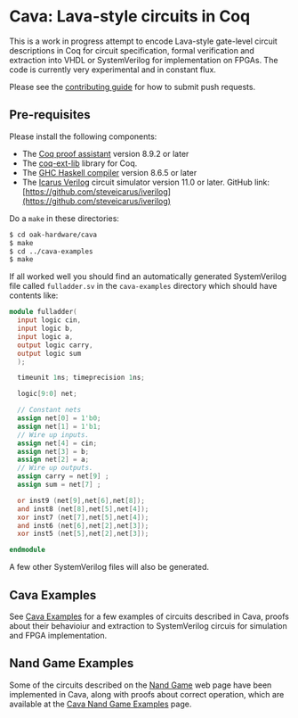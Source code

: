# Cava: Lava-style circuits in Coq

This is a work in progress attempt to encode Lava-style gate-level circuit
descriptions in Coq for circuit specification, formal verification and
extraction into VHDL or SystemVerilog for implementation on FPGAs. The code
is currently very experimental and in constant flux.

Please see the [contributing guide](CONTRIBUTING.md) for how to submit push
requests.

## Pre-requisites
Please install the following components:

* The [Coq proof assistant](https://coq.inria.fr/) version 8.9.2 or later
* The [coq-ext-lib](https://github.com/coq-community/coq-ext-lib) library for Coq.
* The [GHC Haskell compiler](https://www.haskell.org/ghc/) version 8.6.5 or later
* The [Icarus Verilog](http://iverilog.icarus.com/) circuit simulator version
  11.0 or later. GitHub link:
  [https://github.com/steveicarus/iverilog](https://github.com/steveicarus/iverilog)

Do a `make` in these directories:

```bash
$ cd oak-hardware/cava
$ make
$ cd ../cava-examples
$ make
```

If all worked well you should find an automatically generated
SystemVerilog file called `fulladder.sv` in the `cava-examples` directory which should have contents like:

```verilog
module fulladder(
  input logic cin,
  input logic b,
  input logic a,
  output logic carry,
  output logic sum
  );

  timeunit 1ns; timeprecision 1ns;

  logic[9:0] net;

  // Constant nets
  assign net[0] = 1'b0;
  assign net[1] = 1'b1;
  // Wire up inputs.
  assign net[4] = cin;
  assign net[3] = b;
  assign net[2] = a;
  // Wire up outputs.
  assign carry = net[9] ;
  assign sum = net[7] ;

  or inst9 (net[9],net[6],net[8]);
  and inst8 (net[8],net[5],net[4]);
  xor inst7 (net[7],net[5],net[4]);
  and inst6 (net[6],net[2],net[3]);
  xor inst5 (net[5],net[2],net[3]);

endmodule

```

A few other SystemVerilog files will also be generated.

## Cava Examples
See [Cava Examples](https://github.com/project-oak/oak-hardware/tree/master/cava-examples/README.md) for a
few examples of circuits described in Cava, proofs about their behavioiur and
extraction to SystemVerilog circuis for simulation and FPGA implementation.

## Nand Game Examples
Some of the circuits described on the [Nand Game]((http://nandgame.com/)) web page have
been implemented in Cava, along with proofs about correct operation, which
are available at the [Cava Nand Game Examples](https://github.com/project-oak/oak-hardware/tree/master/nandgame/README.md) page.
